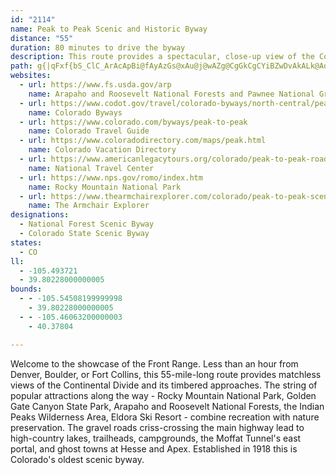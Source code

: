 ```yaml
---
id: "2114"
name: Peak to Peak Scenic and Historic Byway
distance: "55"
duration: 80 minutes to drive the byway
description: This route provides a spectacular, close-up view of the Continental Divide. Attractions along the way include Rocky Mountain National Park, Golden Gate Canyon State Park, and the Black Hawk/Central City gaming district.
path: g{|qFxf{bS_ClC_ArAcApBi@fAyAzGs@xAu@j@wAZg@CgGkCgCYiBZwDvAkALk@AqAYwCwAiA[o@K_BFmBx@qKjGgAr@eDhDcA|A_BnDs@jBo@xCcDvRi@~DmAbN[fBc@hAsCzC_@f@Sd@U|@O`CNrFIlAo@rEI`C?lFI~@Kp@iBvGcApCcBdBy@^eEF}Bd@i@d@w@dA_AvDe@nAw@rAy@t@oA^kARgEMoD?wAJcBj@iEtCy@LcAGgAk@a@e@}@oBkA_Fm@_E_@aB}@gCq@sA_Zw`@oAgAwD}A{BSaF\iBKy@_@e@_@i@s@_@_Aa@eC@mBPmARq@h@gAfHiMlB{Ez@wE\yGc@}MU{Cq@sDuA_DyAaCyAmDwEiUi@qA}CoF_BmBoBwAcCsAwQiIuB}Bm@{@u@kBm@_Ck@iFO{IQ}Am@oCwAqCiBgBsBaAeC]qE?y@Mo@_@iAeBCkCfAuGDu@OcBk@sAgAu@iA_@kLqCgXmHsAe@{@y@g@iAUyCB}RIyB_@_Cs@gCmAcCkAuA}@s@iBeAgCg@y\}BsOmAy@w@Yu@u@kF_@cBQe@g@k@s@_@s@Mq@@c@LmAt@cKbHmBrBcAfBoDvHmBnDwDzH{@dB}@v@s@Zy@J_A?w@Y_C_BeAe@_@GuA`@m@f@_@j@YpABxBFd@vArDn@`AhAr@hA@fD[`@?b@Pb@`ADd@?x@_@z@UNaBN{[bA_BJk@NyAdAc@j@_AtC}ArHe@vAy@`AsDlCsArAmDlFwJ|O_@n@}@t@u@Vy@CmGmAc@Pg@X[t@[xAi@dEi@~Ay@fA{@x@oSxGaBdAgE`EoIfBwGxF[L[J}@?sFgAcA?sAZgKpHo@r@Oh@Gn@Fh@Tj@PR\P|@?hBmB\SV?x@^JTFpAI^KX]RwDl@cGjB]V_@t@Kj@@fALj@x@z@bAPt@SdAy@REl@D~@xAhAdD^l@rCfCd@l@Hb@?r@Od@YXk@FYGqC_CcAe@kA?mEf@mBDkLuDaAKw@Jy@f@_@f@e@hByAhNYt@m@v@k@^cAXqUrDyI`BwC|AoAlAy@`@cC^sABiAOeAa@cLgGiA_@gAWkL{@}ASw@]{@i@qIsJsAq@YBsAZa@^s@fAY~Ao@vFi@nA_@^mA^_If@kA\uBdBkBhAk@BoASiC_A}@?i@Le@`@Qd@[|Ai@hAk@d@e@Dc@Mc@]k@wAgGaZkBuGk@y@sBeAiASoBXo@VqA`AkXpYeErCuOxG_Cx@gAr@cAfA_EzNo@dA}@~@mAr@aARiBL}@p@Uz@?bAT~@l@f@VFr@IfEyDh@Sn@?h@Rb@l@PdAKtA_@r@aGfFu@vAOj@?f@n@tKE~@SpBoArFk@n@q@Po@?s@eA_@qB]qE_EoT_AsD_AeBmAgAo@_@cAS}@IkDBqBh@[BSEc@_@oAEo@UOQODGR@PNLHx@?vPc@lE_@fBOn@y@zAs@VuAOq@o@[kALoFCcBOy@w@{AwAaB}@iByAwEiAsIc@cA}@{@oBYoQ_AcELiCv@oLrFiAT_CAaCeAaPuNaLmHm@m@sAyBUgAc@kDUiPSmB[kAoAgBmAy@oAyAaIiN{@gA}@o@_Bm@cBGaBR{Ar@gA~@u@lAcAjCuAtEy@jBmAdA{@RgA?eBq@iAkA]u@S_AGgADwANqA^}@lBiDd@oAReBG_Ai@uBg@w@qAs@_BEoAf@Y\_@p@}FdMy@x@_Ap@eF~@oCt@iCpAmCzBsAhBuAzB}BdGcBfGcBzE_B~Ay@^y@FsAGoA]cAs@_@g@e@cAmD}Lo@eA}@s@cA[kAIiALy@\w@l@iAvAiCzDyA~AyAfAiCfAkMjDuAr@qAdAoAzAo@dAmFbPiAdBaCfAcVpEeBx@wBzAoB|BiAfBqD`JeApBs@bA_BpAeOnI}Bp@sARuBGgFs@kDKyBX{A^sAl@qBzAeCbDiBlEwGpQsApBy@`@sAR_BUoBcAgA[uAEaBd@o@f@gJ|M_BhAi@R}@XwALkBGuA]sAi@mBkBgCuD{FyHmAsBYq@o@_Ci@mEs@oEuAmDsAyBsAaBsCoBsBm@oDe@iNaAcBJy@RoA~@e@f@s@xAYpAOzBJxFK`Bc@lAoAhBeArBo@fCStBExBz@fJ?^UdAo@~@_Ad@Y?yAq@a@m@yA{DeAwBwBs@iBJsGnCsBj@y@@uAa@y@s@g@aAkKq_@eAsCuAeCy@_AiByAkB_AkBm@yCYiBD{@JwBl@eAd@mGfEk@Dy@Kc@Ko@s@_@_AMqARsBrAiERqB?{@OyBs@aCo@eA_@_@}Ay@_AScAEoALm@XkAp@sB`Bo@Xs@Fy@GYGm@m@[y@ScAQmD]sAk@mA_CgCg@yA@}D`@}LYmDc@wAeAcCs@w@oAu@wCq@mIJs@Qo@g@g@w@Uu@sAmHaAmDgFgKcAyAgAe@q@Eo@Dm@Xk@d@}BxEy@n@i@ViALs@MoQ{LuA_@kFEoBYoAa@aKyGcBsAwA_BoByD{KcWcC{C_A}@sBuAyBy@iB_@wAGoACeBFgEdA{G|CoAT}BHo@EcCo@mAi@{BqAiCaCyNuTwAyAoTuK_C}@{AMuA?}Id@cBMwAw@oKwLs@eAyM}VcBkBoAm@oA[cCE}AZcB~@q@r@k@|@eCzFoTfj@k@zAwBtIgA~G_@fDY`F_@j]i@tMNpBh@xBRzCG`QZ`ICxCWdAo@rAy@x@uATiAGsAg@eAw@iAmAYg@c@kBYuCUgKo@uPOkCg@uBq@sAmBeBsF_CwCoBmAoAiCaE{CaJm@oCSkF[aC_AaCmAeB_BkAmCmAqAy@cGqH}GcEu@qAOkA?u@f@uF?k@u@iLCqGKaAiByGo@yCOgESyAUm@m@_A[WcA[uMyCcBMy@FgAv@{CbEu@n@yAZi@?cASgAs@y@qAg@aC[_Ei@sAy@q@gD{@qBaBcAWq@Di@XiA~AwBfE]j@}@r@s@Z}@JeAEm@Sa@So@}@i@uAkFuVo@{@}CmBUWgCmEiF_EqBiC{@w@yBg@yOsCO`AyBlGyAdCiA`BcC~BsElDaKhJ_KdL}D`CwLjDuFfCsF~DcGzGgDhFeAxBmBxEqB~GuChNo@~BcBzDwFlJu@xAy@lCsKhj@a@jC[fEMlDD~ElAnb@d@hXKjEq@fFa@fBy@dCaBtCyC~CoA|@cDfBiA`AiA|Ai@nAe@vBqHtk@eAlHWlAsDnNo@tFo@fIg@|Bu@rBu@zAiAxAwC`C_C|@}ARuA?gB_@_C_BsAgBm@mA[kAmAgGk@eEsAcFmAqCuC{EuE_EuCyAoAa@{Cg@uAKcC@}Cl@_Bt@{A`A_GnFuAbAkB~@{Bx@iAReKn@iBb@u@XcBrA}DfGeBpB}A|@cBj@y@JyB?gB[uAk@}AkAmG{GwAw@eCg@cAEyBLyBx@sCxBuFrHiIfKqAt@gHbAk@Ro@^sCfCiBr@i@DmAEyAm@cBsAeAe@wEs@yA?wDd@cEr@iBr@eHxDmHlBoAp@uHhFeC~@oPxCsDRkEe@kBa@eES_Gn@}Dv@iRtCgBCiEi@eABmARcHxDqBt@}G~AoUlEmOfDiH~DkTzJeA\s@DkBQ}BgAoAWuM~@qGr@oBFwAUsDeBy@SuACiM~AeO~FmZrGsATgD\_DIcDi@_KyCePsDwB}AeCuC_A_@sADc@JuAz@qAH_Ae@q@kAy@{CYo@y@aA_As@mAWqD[kB_@cCeAmCaB}DyDyDgCgBq@gVsHqAMgFd@u@?sAScBy@_A_AkA_BkAe@mAJcBr@u@JqIm@wGt@y@GcGcB_A_@mAiAiDkHk@y@u@o@yBs@yFo@wA[u@c@_CuBqB}@oDYyPs@}AJuAf@o@j@i@r@_@|@}@bDo@xAo@d@y@Py@EYMo@i@U[YeAEkAJgAZ_AvBoBbAqA`IqQNoAAoAWmAo@iAmAi@_@E_AFoRxIcB^cBLcA?wLq@iOgA_BWiBcAu@w@g@_Ao@mBS_BEsAHyBH{@xAyGTgBDiBE{CYmCu@aDiAqCw@mAsGaHwMmOaXyXwHmIwDmD}AeAcDgBuBs@}Cy@}Cc@eZiA_Xw@kEPeCZgB^iC|@gD~AaAn@{K`JuJpI{GhGy@Dy@Ya@fDmA~AyA`C{@xBu@~Bq@zEUrCGlCBxCUpBSz@
websites:
  - url: https://www.fs.usda.gov/arp
    name: Arapaho and Roosevelt National Forests and Pawnee National Grassland
  - url: https://www.codot.gov/travel/colorado-byways/north-central/peak-to-peak
    name: Colorado Byways
  - url: https://www.colorado.com/byways/peak-to-peak
    name: Colorado Travel Guide
  - url: https://www.coloradodirectory.com/maps/peak.html
    name: Colorado Vacation Directory
  - url: https://www.americanlegacytours.org/colorado/peak-to-peak-road-trip/
    name: National Travel Center
  - url: https://www.nps.gov/romo/index.htm
    name: Rocky Mountain National Park
  - url: https://www.thearmchairexplorer.com/colorado/peak-to-peak-scenic-byway.php
    name: The Armchair Explorer
designations:
  - National Forest Scenic Byway
  - Colorado State Scenic Byway
states:
  - CO
ll:
  - -105.493721
  - 39.80228000000005
bounds:
  - - -105.54508199999998
    - 39.80228000000005
  - - -105.46063200000003
    - 40.37804

---
```


Welcome to the showcase of the Front Range. Less than an hour from Denver, Boulder, or Fort Collins, this 55-mile-long route provides matchless views of the Continental Divide and its timbered approaches. The string of popular attractions along the way - Rocky Mountain National Park, Golden Gate Canyon State Park, Arapaho and Roosevelt National Forests, the Indian Peaks Wilderness Area, Eldora Ski Resort - combine recreation with nature preservation. The gravel roads criss-crossing the main highway lead to high-country lakes, trailheads, campgrounds, the Moffat Tunnel's east portal, and ghost towns at Hesse and Apex. Established in 1918 this is Colorado's oldest scenic byway.
